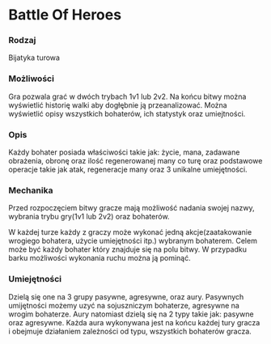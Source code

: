 # Battle Of Heroes
### Rodzaj
Bijatyka turowa 
### Możliwości
Gra pozwala grać w dwóch trybach 1v1 lub 2v2. Na końcu bitwy można wyświetlić historię walki aby dogłębnie ją przeanalizować. Można wyświetlić opisy wszystkich bohaterów, ich statystyk oraz umiejtności.
### Opis
Każdy bohater posiada właściwości takie jak: życie, mana, zadawane obrażenia, obronę oraz ilość regenerowanej many co turę oraz podstawowe operacje takie jak atak, regeneracje many oraz 3 unikalne umiejętności. 
### Mechanika
Przed rozpoczęciem bitwy gracze mają możliwość nadania swojej nazwy, wybrania trybu gry(1v1 lub 2v2) oraz bohaterów.

W każdej turze każdy z graczy może wykonać jedną akcje(zaatakowanie wrogiego bohatera, użycie umiejętności itp.) wybranym bohaterem. Celem może być każdy bohater który znajduje się na polu bitwy. W przypadku barku możliwości wykonania ruchu można ją pominąć.
### Umiejętności
Dzielą się one na 3 grupy pasywne, agresywne, oraz aury. Pasywnych umijętności możemy uzyć na sojuszniczym bohaterze, agresywne na wrogim bohaterze. Aury natomiast dzielą się na 2 typy takie jak: pasywne oraz agresywne. Każda aura wykonywana jest na końcu każdej tury gracza i obejmuje działaniem zależności od typu, wszystkich bohaterów gracza.

